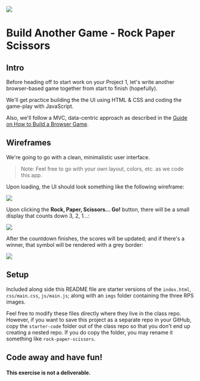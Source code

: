 <img src="https://i.imgur.com/cIz3Qx8.png">

# Build Another Game - Rock Paper Scissors

## Intro

Before heading off to start work on your Project 1, let's write another browser-based game together from start to finish (hopefully).

We'll get practice building the the UI using HTML & CSS and coding the game-play with JavaScript.

Also, we'll follow a MVC, data-centric approach as described in the [Guide on How to Build a Browser Game](https://gist.github.com/jim-clark/6f1919291f6007b2c0b2c93d925d6bac).

## Wireframes

We're going to go with a clean, minimalistic user interface.

> Note: Feel free to go with your own layout, colors, etc. as we code this app.

Upon loading, the UI should look something like the following wireframe:

<img src="https://i.imgur.com/Xq6Ar1L.png">

Upon clicking the **Rock, Paper, Scissors... Go!** button, there will be a small display that counts down 3, 2, 1...:

<img src="https://i.imgur.com/LbUq0Ia.png">

After the countdown finishes, the scores will be updated; and if there's a winner, that symbol will be rendered with a grey border:

<img src="https://i.imgur.com/mJe7SQW.png">

## Setup

Included along side this README file are starter versions of the `index.html`, `css/main.css`, `js/main.js`; along with an `imgs` folder containing the three RPS images.

Feel free to modify these files directly where they live in the class repo.  However, if you want to save this project as a separate repo in your GitHub, copy the `starter-code` folder out of the class repo  so that you don't end up creating a nested repo.  If you do copy the folder, you may rename it something like `rock-paper-scissors`.

## Code away and have fun!

#### This exercise is not a deliverable.
